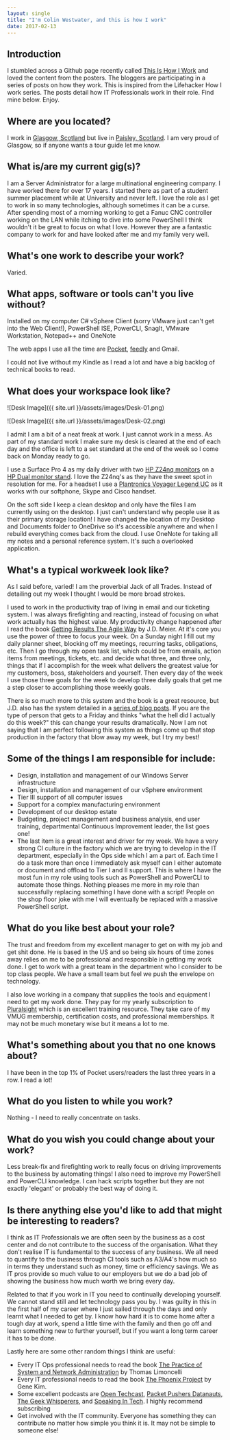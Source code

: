 ```yaml
---
layout: single
title: "I'm Colin Westwater, and this is how I work"
date: 2017-02-13
---
```


## Introduction
I stumbled across a Github page recently called [This Is How I Work](https://github.com/adbertram/HowIWorkIT) and loved the content from the posters. The bloggers are participating in a series of posts on how they work. This is inspired from the Lifehacker How I work series. The posts detail how IT Professionals work in their role.  Find mine below.  Enjoy.

## Where are you located?
I work in [Glasgow, Scotland](https://en.wikipedia.org/wiki/Glasgow) but live in [Paisley, Scotland](https://en.wikipedia.org/wiki/Paisley,_Renfrewshire). I am very proud of Glasgow, so if anyone wants a tour guide let me know.

## What is/are my current gig(s)?
I am a Server Administrator for a large multinational engineering company. I have worked there for over 17 years.  I started there as part of a student summer placement while at University and never left.  I love the role as I get to work in so many technologies, although sometimes it can be a curse.  After spending most of a morning working to get a Fanuc CNC controller working on the LAN while itching to dive into some PowerShell I think wouldn't it be great to focus on what I love.  However they are a fantastic company to work for and have looked after me and my family very well.

## What's one work to describe your work?
Varied.

## What apps, software or tools can't you live without?
Installed on my computer C# vSphere Client (sorry VMware just can't get into the Web Client!), PowerShell ISE, PowerCLI, SnagIt, VMware Workstation, Notepad++ and OneNote

The web apps I use all the time are [Pocket](https://getpocket.com/), [feedly](https://feedly.com/) and Gmail.

I could not live without my Kindle as I read a lot and have a big backlog of technical books to read.

## What does your workspace look like?

![Desk Image]({{ site.url }}/assets/images/Desk-01.png)

![Desk Image]({{ site.url }}/assets/images/Desk-02.png)

I admit I am a bit of a neat freak at work.  I just cannot work in a mess.  As part of my standard work I make sure my desk is cleared at the end of each day and the office is left to a set standard at the end of the week so I come back on Monday ready to go.

I use a Surface Pro 4 as my daily driver with two [HP Z24nq monitors](http://www8.hp.com/uk/en/products/monitors/product-detail.html?oid=7594329) on a [HP Dual monitor stand](http://store.hp.com/UKStore/Merch/Product.aspx?id=AW664AA&opt=AC3&sel=ACC).  I love the Z24nq's as they have the sweet spot in resolution for me.  For a headset I use a [Plantronics Voyager Legend UC](http://www.plantronics.com/uk/product/voyager-legend-uc?skuId=sku6530087) as it works with our softphone, Skype and Cisco handset.

On the soft side I keep a clean desktop and only have the files I am currently using on the desktop.  I just can't understand why people use it as their primary storage location!  I have changed the location of my Desktop and Documents folder to OneDrive so it's accessible anywhere and when I rebuild everything comes back from the cloud.  I use OneNote for taking all my notes and a personal reference system.  It's such a overlooked application.

## What's a typical workweek look like?
As I said before, varied!  I am the proverbial Jack of all Trades. Instead of detailing out my week I thought I would be more broad strokes.

I used to work in the productivity trap of living in email and our ticketing system. I was always firefighting and reacting, instead of focusing on what work actually has the highest value.  My productivity change happened after I read the book [Getting Results The Agile Way](https://www.amazon.co.uk/Getting-Results-Agile-Way-Personal-ebook/dp/B005X0MFD2/ref=sr_1_1?s=digital-text&ie=UTF8&qid=1486759439&sr=1-1&keywords=getting+results+the+agile+way) by J.D. Meier.  At it's core you use the power of three to focus your week.  On a Sunday night I fill out my daily planner sheet, blocking off my meetings, recurring tasks, obligations, etc.  Then I go through my open task list, which could be from emails, action items from meetings, tickets, etc. and decide what three, and three only, things that if I accomplish for the week what delivers the greatest value for my customers, boss, stakeholders and yourself.  Then every day of the week I use those three goals for the week to develop three daily goals that get me a step closer to accomplishing those weekly goals.

There is so much more to this system and the book is a great resource, but J.D. also has the system detailed in a [series of blog posts](http://www.30daysofgettingresults.com/2011/10/overview.html).  If you are the type of person that gets to a Friday and thinks "what the hell did I actually do this week?" this can change your results dramatically.  Now I am not saying that I am perfect following this system as things come up that stop production in the factory that blow away my week, but I try my best!

## Some of the things I am responsible for include:
* Design, installation and management of our Windows Server infrastructure
* Design, installation and management of our vSphere environment
* Tier III support of all computer issues
* Support for a complex manufacturing environment
* Development of our desktop estate
* Budgeting, project management and business analysis, end user training, departmental Continuous Improvement leader, the list goes one!
* The last item is a great interest and driver for my week.  We have a very strong CI culture in the factory which we are trying to develop in the IT department, especially in the Ops side which I am a part of.  Each time I do a task more than once I immediately ask myself can I either automate or document and offload to Tier I and II support.  This is where I have the most fun in my role using tools such as PowerShell and PowerCLI to automate those things.  Nothing pleases me more in my role than successfully replacing something I have done with a script!  People on the shop floor joke with me I will eventually be replaced with a massive PowerShell script.

## What do you like best about your role?
The trust and freedom from my excellent manager to get on with my job and get shit done. He is based in the US and so being six hours of time zones away relies on me to be professional and responsible in getting my work done. I get to work with a great team in the department who I consider to be top class people.  We have a small team but feel we push the envelope on technology.

I also love working in a company that supplies the tools and equipment I need to get my work done.  They pay for my yearly subscription to [Pluralsight](https://www.pluralsight.com/) which is an excellent training resource.  They take care of my VMUG membership, certification costs, and professional memberships.  It may not be much monetary wise but it means a lot to me.

## What's something about you that no one knows about?
I have been in the top 1% of Pocket users/readers the last three years in a row.  I read a lot!

## What do you listen to while you work?
Nothing - I need to really concentrate on tasks.

## What do you wish you could change about your work?
Less break-fix and firefighting work to really focus on driving improvements to the business by automating things!  I also need to improve my PowerShell and PowerCLI knowledge. I can hack scripts together but they are not exactly 'elegant' or probably the best way of doing it.

## Is there anything else you'd like to add that might be interesting to readers?
I think as IT Professionals we are often seen by the business as a cost center and do not contribute to the success of the organisation.  What they don't realise IT is fundamental to the success of any business. We all need to quantify to the business through CI tools such as A3/A4's how much so in terms they understand such as money, time or efficiency savings.  We as IT pros provide so much value to our employers but we do a bad job of showing the business how much worth we bring every day.

Related to that if you work in IT you need to continually developing yourself.  We cannot stand still and let technology pass you by. I was guilty in this in the first half of my career where I just sailed through the days and only learnt what I needed to get by.  I know how hard it is to come home after a tough day at work, spend a little time with the family and then go off and learn something new to further yourself, but if you want a long term career it has to be done.

Lastly here are some other random things I think are useful:
* Every IT Ops professional needs to read the book [The Practice of System and Network Administration](https://www.amazon.co.uk/Practice-System-Network-Administration-ebook/dp/B01MFCSNQZ/ref=sr_1_1?s=books&ie=UTF8&qid=1486763493&sr=1-1&keywords=the+practice+of+system+and+network+administration) by Thomas Limoncelli
* Every IT professional needs to read the book [The Phoenix Project](https://www.amazon.co.uk/Phoenix-Project-DevOps-Helping-Business-ebook/dp/B00AZRBLHO/ref=sr_1_1?s=books&ie=UTF8&qid=1486763524&sr=1-1&keywords=the+phoenix+project) by Gene Kim.
* Some excellent podcasts are [Open Techcast](http://www.opentechcast.com/), [Packet Pushers Datanauts](http://packetpushers.net/series/datanauts-podcast/), [The Geek Whisperers](http://geek-whisperers.com/), and [Speaking In Tech](http://speakingintech.com/).  I highly recommend subscribing
* Get involved with the IT community. Everyone has something they can contribute no matter how simple you think it is. It may not be simple to someone else!
